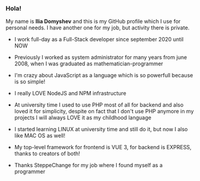 ### Hola!

My name is **Ilia Domyshev** and this is my GitHub profile which I use for personal needs.
I have another one for my job, but activity there is private.

* I work full-day as a Full-Stack developer since september 2020 until NOW 

* Previously I worked as system administrator for many years from june 2008, when I was graduated as mathematician-programmer
  
* I'm crazy about JavaScript as a language which is so powerfull because is so simple!

* I really LOVE NodeJS and NPM infrastructure

* At university time I used to use PHP most of all for backend and also loved it for simplicity, despite on fact that I don't use PHP anymore in my projects I will always LOVE it as my childhood language
  
* I started learning LINUX at university time and still do it, but now I also like MAC OS as well!

* My top-level framework for frontend is VUE 3, for backend is EXPRESS, thanks to creators of both!

* Thanks SteppeChange for my job where I found myself as a programmer
